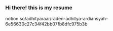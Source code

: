 ### Hi there! this is my resume
notion.so/adhityaraar/raden-adhitya-ardiansyah-6e56630c27c34f42bb07fb8dfc975b3b
